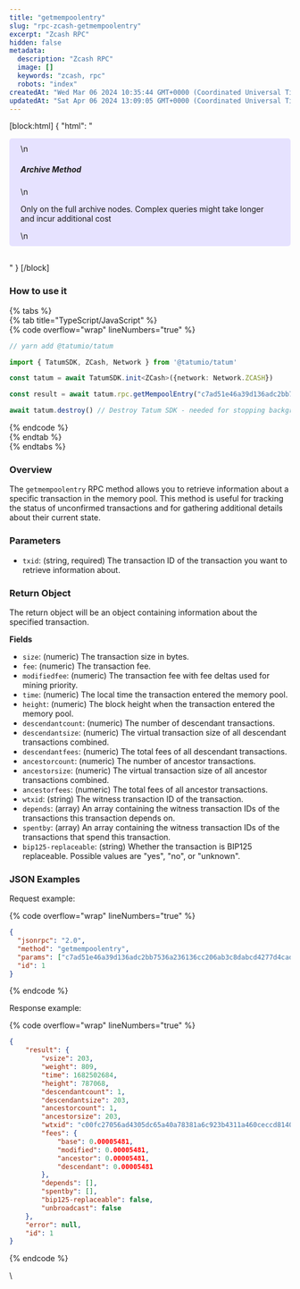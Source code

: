 ```yaml
---
title: "getmempoolentry"
slug: "rpc-zcash-getmempoolentry"
excerpt: "Zcash RPC"
hidden: false
metadata: 
  description: "Zcash RPC"
  image: []
  keywords: "zcash, rpc"
  robots: "index"
createdAt: "Wed Mar 06 2024 10:35:44 GMT+0000 (Coordinated Universal Time)"
updatedAt: "Sat Apr 06 2024 13:09:05 GMT+0000 (Coordinated Universal Time)"
---
```

[block:html]
{
  "html": "<div style="padding: 10px 20px; border-radius: 5px; background-color: #e6e2ff; margin: 0 0 30px 0;">\n  <h5>Archive Method</h5>\n  <p>Only on the full archive nodes. Complex queries might take longer and incur additional cost</p>\n</div>"
}
[/block]


### How to use it

{% tabs %}  
{% tab title="TypeScript/JavaScript" %}  
{% code overflow="wrap" lineNumbers="true" %}

```typescript
// yarn add @tatumio/tatum

import { TatumSDK, ZCash, Network } from '@tatumio/tatum'

const tatum = await TatumSDK.init<ZCash>({network: Network.ZCASH})

const result = await tatum.rpc.getMempoolEntry("c7ad51e46a39d136adc2bb7536a236136cc206ab3c8dabcd4277d4cadcf674f2")

await tatum.destroy() // Destroy Tatum SDK - needed for stopping background jobs
```

{% endcode %}  
{% endtab %}  
{% endtabs %}

### Overview

The `getmempoolentry` RPC method allows you to retrieve information about a specific transaction in the memory pool. This method is useful for tracking the status of unconfirmed transactions and for gathering additional details about their current state.

### Parameters

- `txid`: (string, required) The transaction ID of the transaction you want to retrieve information about.

### Return Object

The return object will be an object containing information about the specified transaction.

**Fields**

- `size`: (numeric) The transaction size in bytes.
- `fee`: (numeric) The transaction fee.
- `modifiedfee`: (numeric) The transaction fee with fee deltas used for mining priority.
- `time`: (numeric) The local time the transaction entered the memory pool.
- `height`: (numeric) The block height when the transaction entered the memory pool.
- `descendantcount`: (numeric) The number of descendant transactions.
- `descendantsize`: (numeric) The virtual transaction size of all descendant transactions combined.
- `descendantfees`: (numeric) The total fees of all descendant transactions.
- `ancestorcount`: (numeric) The number of ancestor transactions.
- `ancestorsize`: (numeric) The virtual transaction size of all ancestor transactions combined.
- `ancestorfees`: (numeric) The total fees of all ancestor transactions.
- `wtxid`: (string) The witness transaction ID of the transaction.
- `depends`: (array) An array containing the witness transaction IDs of the transactions this transaction depends on.
- `spentby`: (array) An array containing the witness transaction IDs of the transactions that spend this transaction.
- `bip125-replaceable`: (string) Whether the transaction is BIP125 replaceable. Possible values are "yes", "no", or "unknown".

### JSON Examples

Request example:

{% code overflow="wrap" lineNumbers="true" %}

```json
{
  "jsonrpc": "2.0",
  "method": "getmempoolentry",
  "params": ["c7ad51e46a39d136adc2bb7536a236136cc206ab3c8dabcd4277d4cadcf674f2"],
  "id": 1
}
```

{% endcode %}

Response example:

{% code overflow="wrap" lineNumbers="true" %}

```json
{
    "result": {
        "vsize": 203,
        "weight": 809,
        "time": 1682502684,
        "height": 787068,
        "descendantcount": 1,
        "descendantsize": 203,
        "ancestorcount": 1,
        "ancestorsize": 203,
        "wtxid": "c00fc27056ad4305dc65a40a78381a6c923b4311a460ceccd81401016f5c8984",
        "fees": {
            "base": 0.00005481,
            "modified": 0.00005481,
            "ancestor": 0.00005481,
            "descendant": 0.00005481
        },
        "depends": [],
        "spentby": [],
        "bip125-replaceable": false,
        "unbroadcast": false
    },
    "error": null,
    "id": 1
}
```

{% endcode %}

\\
